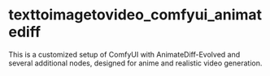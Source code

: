 # texttoimagetovideo_comfyui_animatediff
This is a customized setup of ComfyUI with AnimateDiff-Evolved and several additional nodes, designed for anime and realistic video generation.
